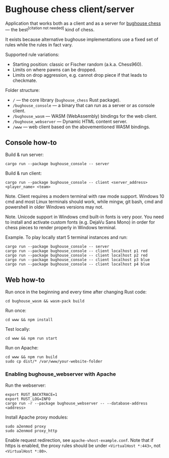 # Bughouse chess client/server

Application that works both as a client and as a server for
[bughouse chess](https://en.wikipedia.org/wiki/Bughouse_chess) — the
best<sup>[citation not needed]</sup> kind of chess.

It exists because alternative bughouse implementations use a fixed set of rules
while the rules in fact vary.

Supported rule variations:

- Starting position: classic or Fischer random (a.k.a. Chess960).
- Limits on where pawns can be dropped.
- Limits on drop aggression, e.g. cannot drop piece if that leads to checkmate.

Folder structure:

- `/` — the core library (`bughouse_chess` Rust package).
- `/bughouse_console` — a binary that can run as a server or as console client.
- `/bughouse_wasm` — WASM (WebAssembly) bindings for the web client.
- `/bughouse_webserver` — Dynamic HTML content server.
- `/www` — web client based on the abovementioned WASM bindings.


## Console how-to

Build & run server:

```
cargo run --package bughouse_console -- server
```

Build & run client:

```
cargo run --package bughouse_console -- client <server_address> <player_name> <team>
```

Note. Client requires a modern terminal with raw mode support.
Windows 10 cmd and most Linux terminals should work, while mingw, git bash,
cmd and powershell in older Windows versions may not.

Note. Unicode support in Windows cmd built-in fonts is very poor. You need to
install and activate custom fonts (e.g. DejaVu Sans Mono) in order for chess
pieces to render properly in Windows terminal.

Example. To play locally start 5 terminal instances and run:

```
cargo run --package bughouse_console -- server
cargo run --package bughouse_console -- client localhost p1 red
cargo run --package bughouse_console -- client localhost p2 red
cargo run --package bughouse_console -- client localhost p3 blue
cargo run --package bughouse_console -- client localhost p4 blue
```


## Web how-to

Run once in the beginning and every time after changing Rust code:

```
cd bughouse_wasm && wasm-pack build
```

Run once:

```
cd www && npm install
```

Test locally:

```
cd www && npm run start
```

Run on Apache:

```
cd www && npm run build
sudo cp dist/* /var/www/your-website-folder
```

### Enabling bughouse_webserver with Apache

Run the webserver:

```
export RUST_BACKTRACE=1
export RUST_LOG=INFO
cargo run -r --package bughouse_webserver -- --database-address <address>
```

Install Apache proxy modules:

```
sudo a2enmod proxy
sudo a2enmod proxy_http
```

Enable request redirection, see `apache-vhost-example.conf`.
Note that if https is enabled, the proxy rules should be under
`<VirtualHost *:443>`, not `<VirtualHost *:80>`.
